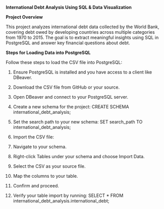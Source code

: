 **International Debt Analysis Using SQL & Data Visualization**

**Project Overview**


This project analyzes international debt data collected by the World Bank, covering debt owed by developing countries across multiple categories from 1970 to 2015. The goal is to extract meaningful insights using SQL in PostgreSQL and answer key financial questions about debt.

**Steps for Loading Data into PostgreSQL**

Follow these steps to load the CSV file into PostgreSQL:

1. Ensure PostgreSQL is installed and you have access to a client like DBeaver.

2. Download the CSV file from GitHub or your source.

3. Open DBeaver and connect to your PostgreSQL server.

4. Create a new schema for the project:
    CREATE SCHEMA international_debt_analysis;

5. Set the search path to your new schema:
   SET search_path TO international_debt_analysis;

6. Import the CSV file:

7. Navigate to your schema.

8. Right-click Tables under your schema and choose Import Data.

10. Select the CSV as your source file.

11. Map the columns to your table.

12. Confirm and proceed.

13. Verify your table import by running:
 SELECT * FROM international_debt_analysis.international_debt;
